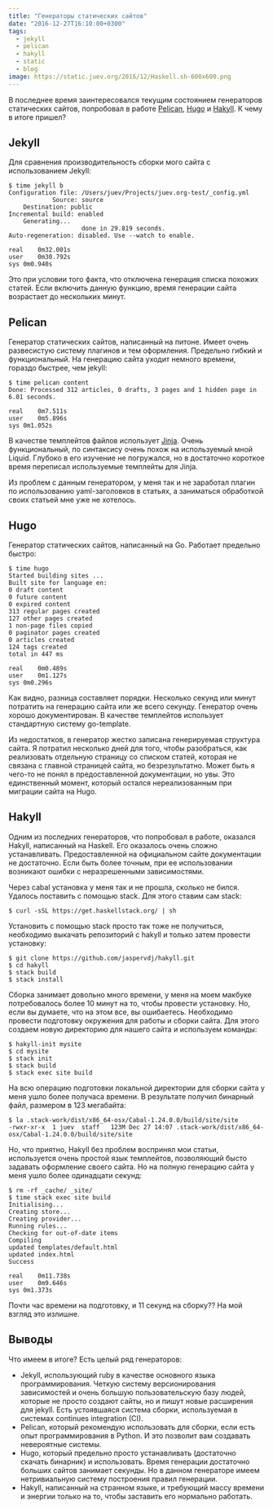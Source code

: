 ```yaml
---
title: "Генераторы статических сайтов"
date: "2016-12-27T16:10:00+0300"
tags:
  - jekyll
  - pelican
  - hakyll
  - static
  - blog
image: https://static.juev.org/2016/12/Haskell.sh-600x600.png
---
```

В последнее время заинтересовался текущим состоянием генераторов статических сайтов, попробовал в работе [Pelican](http://blog.getpelican.com "Pelican Static Site Generator"), [Hugo](http://gohugo.io "Static Website Engine") и [Hakyll](https://jaspervdj.be/hakyll/ "Static Sites on Haskell"). К чему в итоге пришел?

## Jekyll

Для сравнения производительность сборки мого сайта с использованием Jekyll:

```shell
$ time jekyll b
Configuration file: /Users/juev/Projects/juev.org-test/_config.yml
            Source: source
    Destination: public
Incremental build: enabled
    Generating...
                    done in 29.819 seconds.
Auto-regeneration: disabled. Use --watch to enable.

real	0m32.001s
user	0m30.792s
sys	0m0.940s
```

Это при условии того факта, что отключена генерация списка похожих статей. Если включить данную функцию, время генерации сайта возрастает до нескольких минут.

## Pelican

Генератор статических сайтов, написанный на питоне. Имеет очень развесистую систему плагинов и тем оформления. Предельно гибкий и функциональный. На генерацию сайта уходит немного времени, гораздо быстрее, чем jekyll:

```shell
$ time pelican content
Done: Processed 312 articles, 0 drafts, 3 pages and 1 hidden page in 6.01 seconds.

real	0m7.511s
user	0m5.896s
sys	0m1.052s
```

В качестве темплейтов файлов использует [Jinja](http://jinja.pocoo.org "Jinja2 is a full featured template engine for Python"). Очень функциональный, по синтаксису очень похож на используемый мной Liquid. Глубоко в его изучение не погружался, но в достаточно короткое время переписал используемые темплейты для Jinja.

Из проблем с данным генератором, у меня так и не заработал плагин по использованию yaml-заголовков в статьях, а заниматься обработкой своих статьей мне уже не хотелось.

## Hugo

Генератор статических сайтов, написанный на Go. Работает предельно быстро:

```shell
$ time hugo
Started building sites ...
Built site for language en:
0 draft content
0 future content
0 expired content
313 regular pages created
127 other pages created
1 non-page files copied
0 paginator pages created
0 articles created
124 tags created
total in 447 ms

real	0m0.489s
user	0m1.127s
sys	0m0.296s
```

Как видно, разница составляет порядки. Несколько секунд или минут потратить на генерацию сайта или же всего секунду. Генератор очень хорошо документирован. В качестве темплейтов использует стандартную систему go-template.

Из недостатков, в генератор жестко записана генерируемая структура сайта. Я потратил несколько дней для того, чтобы разобраться, как реализовать отдельную страницу со списком статей, которая не связана с главной страницей сайта, но безрезультатно. Может быть я чего-то не понял в предоставленной документации, но увы. Это единственный момент, который остался нереализованным при миграции сайта на Hugo.

## Hakyll

Одним из последних генераторов, что попробовал в работе, оказался Hakyll, написанный на Haskell. Его оказалось очень сложно устанавливать. Предоставленной на официальном сайте документации не достаточно. Если быть более точным, при ее использовании возникают ошибки с неразрешенными зависимостями.

Через cabal установка у меня так и не прошла, сколько не бился. Удалось поставить с помощью stack. Для этого ставим сам stack:

```shell
$ curl -sSL https://get.haskellstack.org/ | sh
```

Установить с помощью stack просто так тоже не получиться, необходимо выкачать репозиторий с hakyll и только затем провести установку:

```shell
$ git clone https://github.com/jaspervdj/hakyll.git
$ cd hakyll
$ stack build
$ stack install
```

Сборка занимает довольно много времени, у меня на моем макбуке потребовалось более 10 минут на то, чтобы провести установку. Но, если вы думаете, что на этом все, вы ошибаетесь. Необходимо провести подготовку окружения для работы и сборки сайта. Для этого создаем новую директорию для нашего сайта и используем команды:

```shell
$ hakyll-init mysite
$ cd mysite
$ stack init
$ stack build
$ stack exec site build
```

На всю операцию подготовки локальной директории для сборки сайта у меня ушло более получаса времени. В результате получил бинарный файл, размером в 123 мегабайта:

```shell
$ la .stack-work/dist/x86_64-osx/Cabal-1.24.0.0/build/site/site
-rwxr-xr-x  1 juev  staff   123M Dec 27 14:07 .stack-work/dist/x86_64-osx/Cabal-1.24.0.0/build/site/site
```

Но, что приятно, Hakyll без проблем воспринял мои статьи, используется очень простой язык темплейтов, позволяющий бысто задавать оформление своего сайта.
Но на полную генерацию сайта у меня ушло более одинадцати секунд:

```shell
$ rm -rf _cache/ _site/
$ time stack exec site build
Initialising...
Creating store...
Creating provider...
Running rules...
Checking for out-of-date items
Compiling
updated templates/default.html
updated index.html
Success

real	0m11.738s
user	0m9.646s
sys	0m1.373s
```

Почти час времени на подготовку, и 11 секунд на сборку?? На мой взгляд это излишне.

## Выводы

Что имеем в итоге? Есть целый ряд генераторов:

* Jekyll, использующий ruby в качестве основного языка программирования. Четкую систему версионирования зависимостей и очень большую пользовательскую базу людей, которые не просто создают сайты, но и пишут новые расширения для jekyll. Есть устоявшаяся система сборки, используемая в системах continues integration (CI).
* Pelican, который рекомендую использовать для сборки, если есть опыт программирования в Python. И это позволит вам создавать невероятные системы.
* Hugo, который предельно просто устанавливать (достаточно скачать бинарник) и использовать. Время генерации достаточно больших сайтов занимает секунды. Но в данном генераторе имеем нетривиальную систему построения правил генерации.
* Hakyll, написанный на странном языке, и требующий массу времени и энергии только на то, чтобы заставить его нормально работать.
